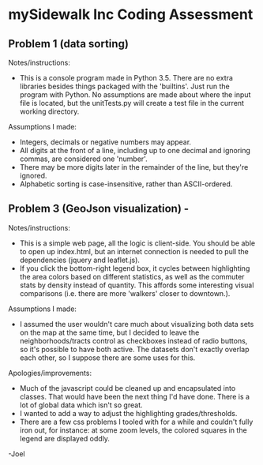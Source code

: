 # mySidewalk Inc Coding Assessment


## Problem 1 (data sorting) 

Notes/instructions: 

* This is a console program made in Python 3.5. There are no extra libraries besides things packaged with the 'builtins'. Just run the program with Python. No assumptions are made about where the input file is located, but the unitTests.py will create a test file in the current working directory.

Assumptions I made:

* Integers, decimals or negative numbers may appear.
* All digits at the front of a line, including up to one decimal and ignoring commas, are considered one 'number'.
* There may be more digits later in the remainder of the line, but they're ignored.
* Alphabetic sorting is case-insensitive, rather than ASCII-ordered.


## Problem 3 (GeoJson visualization) -

Notes/instructions:

* This is a simple web page, all the logic is client-side. You should be able to open up index.html, but an internet connection is needed to pull the dependencies (jquery and leaflet.js).
* If you click the bottom-right legend box, it cycles between highlighting the area colors based on different statistics, as well as the commuter stats by density instead of quantity. This affords some interesting visual comparisons (i.e. there are more 'walkers' closer to downtown.).

Assumptions I made:

* I assumed the user wouldn't care much about visualizing both data sets on the map at the same time, but I decided to leave the neighborhoods/tracts control as checkboxes instead of radio buttons, so it's possible to have both active. The datasets don't exactly overlap each other, so I suppose there are some uses for this.

Apologies/improvements:

* Much of the javascript could be cleaned up and encapsulated into classes. That would have been the next thing I'd have done. There is a lot of global data which isn't so great.
* I wanted to add a way to adjust the highlighting grades/thresholds.
* There are a few css problems I tooled with for a while and couldn't fully iron out, for instance: at some zoom levels, the colored squares in the legend are displayed oddly.

-Joel
